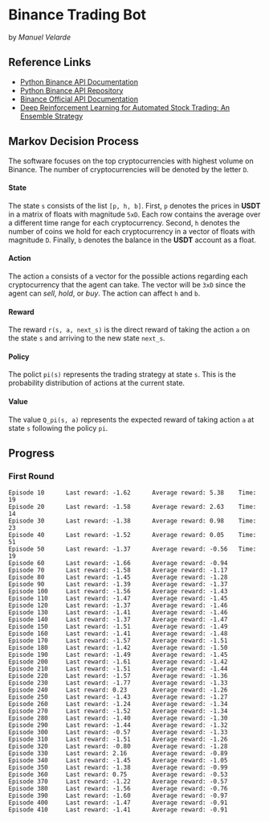 # Binance Trading Bot
by _Manuel Velarde_

## Reference Links
- [Python Binance API Documentation](https://python-binance.readthedocs.io/en/latest/)
- [Python Binance API Repository](https://github.com/sammchardy/python-binance)
- [Binance Official API Documentation](https://github.com/binance/binance-spot-api-docs)
- [Deep Reinforcement Learning for Automated Stock Trading: An Ensemble Strategy](https://github.com/AI4Finance-LLC/Deep-Reinforcement-Learning-for-Automated-Stock-Trading-Ensemble-Strategy-ICAIF-2020)

## Markov Decision Process

The software focuses on the top cryptocurrencies with highest volume on Binance. The number of cryptocurrencies will be denoted by the letter `D`.

#### State
The state `s` consists of the list `[p, h, b]`. First, `p` denotes the prices in **USDT** in a matrix of floats with magnitude `5xD`. Each row contains the average over a different time range for each cryptocurrency. Second, `h` denotes the number of coins we hold for each cryptocurrency in a vector of floats with magnitude `D`. Finally, `b` denotes the balance in the **USDT** account as a float.

#### Action
The action `a` consists of a vector for the possible actions regarding each cryptocurrency that the agent can take. The vector will be `3xD` since the agent can _sell_, _hold_, or _buy_. The action can affect `h` and `b`.

#### Reward
The reward `r(s, a, next_s)` is the direct reward of taking the action `a` on the state `s` and arriving to the new state `next_s`.

#### Policy
The polict `pi(s)` represents the trading strategy at state `s`. This is the probability distribution of actions at the current state.

#### Value
The value `Q_pi(s, a)` represents the expected reward of taking action `a` at state `s` following the policy `pi`.

## Progress

### First Round
```
Episode 10      Last reward: -1.62      Average reward: 5.38    Time: 19
Episode 20      Last reward: -1.58      Average reward: 2.63    Time: 14
Episode 30      Last reward: -1.38      Average reward: 0.98    Time: 23
Episode 40      Last reward: -1.52      Average reward: 0.05    Time: 51
Episode 50      Last reward: -1.37      Average reward: -0.56   Time: 19
Episode 60      Last reward: -1.66      Average reward: -0.94
Episode 70      Last reward: -1.58      Average reward: -1.17
Episode 80      Last reward: -1.45      Average reward: -1.28
Episode 90      Last reward: -1.39      Average reward: -1.37
Episode 100     Last reward: -1.56      Average reward: -1.43
Episode 110     Last reward: -1.47      Average reward: -1.45
Episode 120     Last reward: -1.37      Average reward: -1.46
Episode 130     Last reward: -1.41      Average reward: -1.46
Episode 140     Last reward: -1.37      Average reward: -1.47
Episode 150     Last reward: -1.51      Average reward: -1.49
Episode 160     Last reward: -1.41      Average reward: -1.48
Episode 170     Last reward: -1.57      Average reward: -1.51
Episode 180     Last reward: -1.42      Average reward: -1.50
Episode 190     Last reward: -1.49      Average reward: -1.45
Episode 200     Last reward: -1.61      Average reward: -1.42
Episode 210     Last reward: -1.51      Average reward: -1.44
Episode 220     Last reward: -1.57      Average reward: -1.36
Episode 230     Last reward: -1.77      Average reward: -1.33
Episode 240     Last reward: 0.23       Average reward: -1.26
Episode 250     Last reward: -1.43      Average reward: -1.27
Episode 260     Last reward: -1.24      Average reward: -1.34
Episode 270     Last reward: -1.52      Average reward: -1.34
Episode 280     Last reward: -1.40      Average reward: -1.30
Episode 290     Last reward: -1.44      Average reward: -1.32
Episode 300     Last reward: -0.57      Average reward: -1.33
Episode 310     Last reward: -1.51      Average reward: -1.26
Episode 320     Last reward: -0.80      Average reward: -1.28
Episode 330     Last reward: 2.16       Average reward: -0.89
Episode 340     Last reward: -1.45      Average reward: -1.05
Episode 350     Last reward: -1.38      Average reward: -0.99
Episode 360     Last reward: 0.75       Average reward: -0.53
Episode 370     Last reward: -1.22      Average reward: -0.57
Episode 380     Last reward: -1.56      Average reward: -0.76
Episode 390     Last reward: -1.60      Average reward: -0.97
Episode 400     Last reward: -1.47      Average reward: -0.91
Episode 410     Last reward: -1.41      Average reward: -0.91
```